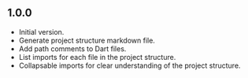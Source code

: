 ## 1.0.0

- Initial version.
- Generate project structure markdown file.
- Add path comments to Dart files.
- List imports for each file in the project structure.
- Collapsable imports for clear understanding of the project structure.
